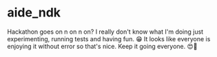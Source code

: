 # aide_ndk
Hackathon goes on n on n on? 
I really don't know what I'm doing just experimenting, running tests and having fun. 😁 It looks like everyone is enjoying it without error so that's nice. Keep it going everyone. 😍🤑
